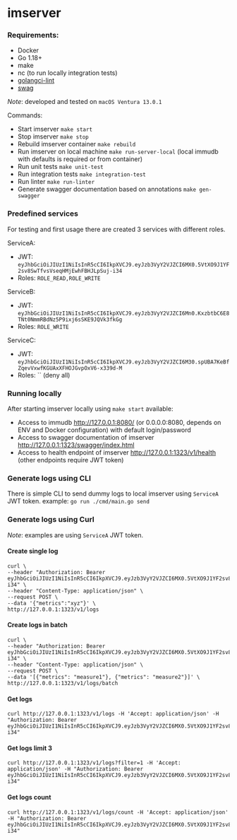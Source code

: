 # imserver


### Requirements:

- Docker
- Go 1.18+
- make
- nc (to run locally integration tests)
- [golangci-lint](https://github.com/golangci/golangci-lint)
- [swag](https://github.com/swaggo/swag)

*Note*: developed and tested on `macOS Ventura 13.0.1`

Commands:

- Start imserver `make start`
- Stop imserver `make stop`
- Rebuild imserver container `make rebuild`
- Run imserver on local machine `make run-server-local` (local immudb with defaults is required or from container)
- Run unit tests `make unit-test`
- Run integration tests `make integration-test`
- Run linter `make run-linter`
- Generate swagger documentation based on annotations `make gen-swagger`

### Predefined services

For testing and first usage there are created 3 services with different roles.

ServiceA:
- JWT: `eyJhbGciOiJIUzI1NiIsInR5cCI6IkpXVCJ9.eyJzb3VyY2VJZCI6MX0.5VtXO9J1YF2sv8SwTfvsVseqHMjEwhFBHJLpSuj-i34`
- Roles: `ROLE_READ,ROLE_WRITE`

ServiceB:
- JWT: `eyJhbGciOiJIUzI1NiIsInR5cCI6IkpXVCJ9.eyJzb3VyY2VJZCI6Mn0.KxzbtbC6E8TNt0NmmRBdNz5P9ixj6sSKE9JQVk3fkGg`
- Roles: `ROLE_WRITE`

ServiceC:
- JWT: `eyJhbGciOiJIUzI1NiIsInR5cCI6IkpXVCJ9.eyJzb3VyY2VJZCI6M30.spUBA7KeBfZqevVxwfKGUAxXFHOJGvpOxV6-x339d-M`
- Roles: `` (deny all)

### Running locally
After starting imserver locally using `make start` available:

- Access to immudb http://127.0.0.1:8080/ (or 0.0.0.0:8080, depends on ENV and Docker configuration) with default login/password
- Access to swagger documentation of imserver http://127.0.0.1:1323/swagger/index.html
- Access to health endpoint of imserver http://127.0.0.1:1323/v1/health (other endpoints require JWT token)

### Generate logs using CLI

There is simple CLI to send dummy logs to local imserver using `ServiceA` JWT token.
example: `go run ./cmd/main.go send`

### Generate logs using Curl

*Note*: examples are using `ServiceA` JWT token.

#### Create single log

```shell
curl \
--header "Authorization: Bearer eyJhbGciOiJIUzI1NiIsInR5cCI6IkpXVCJ9.eyJzb3VyY2VJZCI6MX0.5VtXO9J1YF2sv8SwTfvsVseqHMjEwhFBHJLpSuj-i34" \
--header "Content-Type: application/json" \
--request POST \
--data '{"metrics":"xyz"}' \
http://127.0.0.1:1323/v1/logs
```


#### Create logs in batch

```shell
curl \
--header "Authorization: Bearer eyJhbGciOiJIUzI1NiIsInR5cCI6IkpXVCJ9.eyJzb3VyY2VJZCI6MX0.5VtXO9J1YF2sv8SwTfvsVseqHMjEwhFBHJLpSuj-i34" \
--header "Content-Type: application/json" \
--request POST \
--data '[{"metrics": "measure1"}, {"metrics": "measure2"}]' \
http://127.0.0.1:1323/v1/logs/batch
```

#### Get logs

```shell
curl http://127.0.0.1:1323/v1/logs -H 'Accept: application/json' -H "Authorization: Bearer eyJhbGciOiJIUzI1NiIsInR5cCI6IkpXVCJ9.eyJzb3VyY2VJZCI6MX0.5VtXO9J1YF2sv8SwTfvsVseqHMjEwhFBHJLpSuj-i34"
```

#### Get logs limit 3

```shell
curl http://127.0.0.1:1323/v1/logs?filter=1 -H 'Accept: application/json' -H "Authorization: Bearer eyJhbGciOiJIUzI1NiIsInR5cCI6IkpXVCJ9.eyJzb3VyY2VJZCI6MX0.5VtXO9J1YF2sv8SwTfvsVseqHMjEwhFBHJLpSuj-i34"
```

#### Get logs count

```shell
curl http://127.0.0.1:1323/v1/logs/count -H 'Accept: application/json' -H "Authorization: Bearer eyJhbGciOiJIUzI1NiIsInR5cCI6IkpXVCJ9.eyJzb3VyY2VJZCI6MX0.5VtXO9J1YF2sv8SwTfvsVseqHMjEwhFBHJLpSuj-i34"
```
